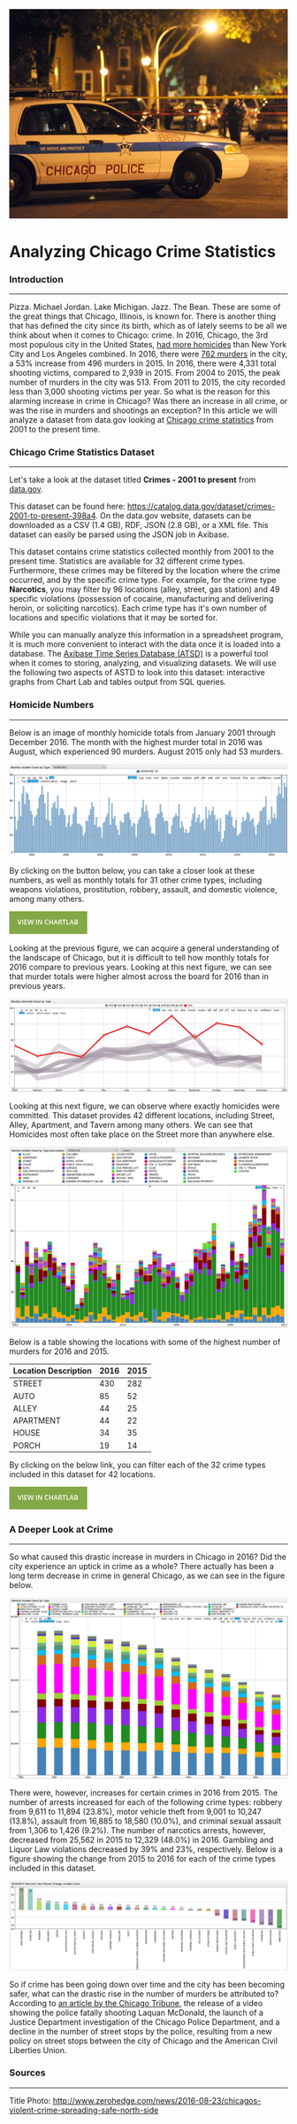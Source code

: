  <img src="Images/TitlePhoto.png" width="650" >

Analyzing Chicago Crime Statistics
==================================

### Introduction
----------------

Pizza. Michael Jordan. Lake Michigan. Jazz. The Bean. These are some of the great things that Chicago, Illinois, is known for. There is another thing that has defined the city since its birth, which 
as of lately seems to be all we think about when it comes to Chicago: crime. In 2016, Chicago, the 3rd most populous city in the United States, [had more homicides](http://www.foxnews.com/us/2017/01/01/1-chicagos-bloodiest-years-ends-with-762-homicides.html)
than New York City and Los Angeles combined. In 2016, there were [762 murders](http://edition.cnn.com/2017/01/02/us/chicago-murder-rate-2016-visual-guide/) in the city, a 53% increase from 496 murders
in 2015. In 2016, there were 4,331 total shooting victims, compared to 2,939 in 2015. From 2004 to 2015, the peak number of murders in the city was 513. From 2011 to 2015, the city recorded less 
than 3,000 shooting victims per year. So what is the reason for this alarming increase in crime in Chicago? Was there an increase in all crime, or was the rise in murders and shootings an 
exception? In this article we will analyze a dataset from data.gov looking at [Chicago crime statistics](https://catalog.data.gov/dataset/crimes-2001-to-present-398a4) from 2001 to the present time.  

### Chicago Crime Statistics Dataset
------------------------------------

Let's take a look at the dataset titled **Crimes - 2001 to present** from [data.gov](https://www.data.gov/).

This dataset can be found here: https://catalog.data.gov/dataset/crimes-2001-to-present-398a4. On the data.gov website, datasets can be downloaded as a CSV (1.4 GB), RDF, JSON (2.8 GB), or a 
XML file. This dataset can easily be parsed using the JSON job in Axibase.

This dataset contains crime statistics collected monthly from 2001 to the present time. Statistics are available for 32 different crime types. Furthermore, these crimes may be filtered by the location
where the crime occurred, and by the specific crime type. For example, for the crime type **Narcotics**, you may filter by 96 locations (alley, street, gas station) and 49 specific violations (possession
of cocaine, manufacturing and delivering heroin, or soliciting narcotics). Each crime type has it's own number of locations and specific violations that it may be sorted for.

While you can manually analyze this information in a spreadsheet program, it is much more convenient to interact with the data once it is loaded into a database. The 
[Axibase Time Series Database (ATSD)](http://axibase.com/products/axibase-time-series-database/) is a powerful tool when it comes to storing, analyzing, and visualizing datasets. We will use the
following two aspects of ASTD to look into this dataset: interactive graphs from Chart Lab and tables output from SQL queries. 

### Homicide Numbers
--------------------

Below is an image of monthly homicide totals from January 2001 through December 2016. The month with the highest murder total in 2016 was August, which experienced 90 murders. August 2015 only had 53 murders.   

![Figure 1](Images/Figure1.png)

By clicking on the button below, you can take a closer look at these numbers, as well as monthly totals for 31 other crime types, including weapons violations, prostitution, robbery, assault, and 
domestic violence, among many others.

[![](Images/button.png)](https://apps.axibase.com/chartlab/3f33d4ba)

Looking at the previous figure, we can acquire a general understanding of the landscape of Chicago, but it is difficult to tell how monthly totals for 2016 compare to previous years. Looking at this
next figure, we can see that murder totals were higher almost across the board for 2016 than in previous years.

![Figure 5](Images/Figure5.png)

Looking at this next figure, we can observe where exactly homicides were committed. This dataset provides 42 different locations, including Street, Alley, Apartment, and Tavern among many others.
We can see that Homicides most often take place on the Street more than anywhere else.

![Figure 2](Images/Figure2.png)

Below is a table showing the locations with some of the highest number of murders for 2016 and 2015.

| Location Description      | 2016| 2015|
|---------------------------|-----|-----| 
| STREET                    | 430 | 282 |
| AUTO                      | 85  | 52 |
| ALLEY                     | 44  | 25 |
| APARTMENT                 | 44  | 22 |
| HOUSE                     | 34  | 35 |
| PORCH                     | 19  | 14 |

By clicking on the below link, you can filter each of the 32 crime types included in this dataset for 42 locations. 

[![](Images/button.png)](https://apps.axibase.com/chartlab/3f33d4ba/2/)

### A Deeper Look at Crime
-------------------------- 

So what caused this drastic increase in murders in Chicago in 2016? Did the city experience an uptick in crime as a whole? There actually has been a long term decrease in crime in general Chicago, 
as we can see in the figure below. 

![Figure 3](Images/Figure3.png)

There were, however, increases for certain crimes in 2016 from 2015. The number of arrests increased for each of the following crime types: robbery from 9,611 to 11,894 (23.8%), motor 
vehicle theft from 9,001 to 10,247 (13.8%), assault from 16,885 to 18,580 (10.0%), and criminal sexual assault from 1,306 to 1,426 (9.2%). The number of narcotics arrests, however, decreased 
from 25,562 in 2015 to 12,329 (48.0%) in 2016. Gambling and Liquor Law violations decreased by 39% and 23%, respectively. Below is a figure showing the change from 2015 to 2016 for each of the 
crime types included in this dataset.  
    
![Figure 4](Images/Figure4.png)

So if crime has been going down over time and the city has been becoming safer, what can the drastic rise in the number of murders be attributed to? According to [an article by the Chicago Tribune](http://www.chicagotribune.com/news/opinion/editorials/ct-chicago-crime-increase-causes-edit-0118-md-20170117-story.html),
the release of a video showing the police fatally shooting Laquan McDonald, the launch of a Justice Department investigation of the Chicago Police Department, and a decline in the number of street
stops by the police, resulting from a new policy on street stops between the city of Chicago and the American Civil Liberties Union.  























### Sources
-----------

Title Photo: http://www.zerohedge.com/news/2016-08-23/chicagos-violent-crime-spreading-safe-north-side